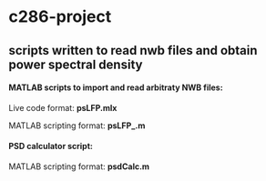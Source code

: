 # c286-project #
## scripts written to read nwb files and obtain power spectral density ##

#### MATLAB scripts to import and read arbitraty NWB files: ####
Live code format: **psLFP.mlx**

MATLAB scripting format: **psLFP_.m**

#### PSD calculator script: ####
MATLAB scripting format: **psdCalc.m**

